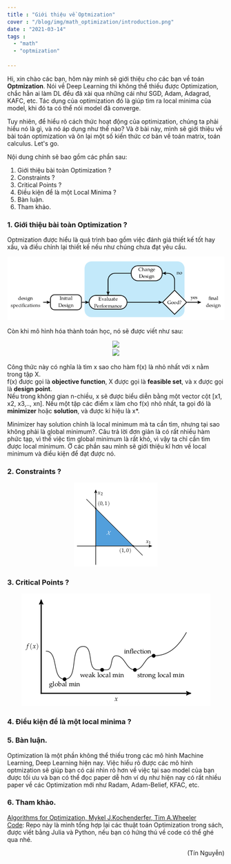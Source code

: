 ```yaml
---
title : "Giới thiệu về Optmization"
cover : "/blog/img/math_optimization/introduction.png"
date : "2021-03-14"
tags : 
  - "math"
  - "optmization"

---
```


Hi, xin chào các bạn, hôm này mình sẽ giới thiệu cho các bạn về toán <b>Optmization</b>. Nói về Deep Learning thì không thể thiếu được Optimization, chắc hẳn ai làm DL đều đã xài qua những cái như SGD, Adam, Adagrad, KAFC, etc. Tác dụng của optimization đó là giúp tìm ra local minima của model, khi đó ta có thể nói model đã converge.

Tuy nhiên, để hiểu rõ cách thức hoạt động của optimization, chúng ta phải hiểu nó là gì, và nó áp dụng như thế nào? Và ở bài này, mình sẽ giới thiệu về bài toán optimization và ôn lại một số kiến thức cơ bản về toán matrix, toán calculus. Let's go.

Nội dung chính sẽ bao gồm các phần sau: <br/>

1. Giới thiệu bài toàn Optimization ?
2. Constraints ?
3. Critical Points ?
4. Điều kiện để là một Local Minima ?
5. Bàn luận.
5. Tham khảo.



### 1. Giới thiệu bài toàn Optimization ?
Optmization được hiểu là quá trình bao gồm việc đánh giá thiết kế tốt hay xấu, và điều chỉnh lại thiết kế nếu như chúng chưa đạt yêu cầu.
<p align="center">
  <img src="https://github.com/ngthanhtin/blog/blob/master/static/img/math_optimization/introduction.png?raw=true">
</p>
Còn khi mô hình hóa thành toán học, nó sẽ được viết như sau:
<p align="center">
  <img src="https://render.githubusercontent.com/render/math?math=\minimize_{x} f(x)"><br/>
  <img src="https://render.githubusercontent.com/render/math?math=\subject to x\in X"><br/>
</p>
Công thức này có nghĩa là tìm x sao cho hàm f(x) là nhỏ nhất với x nằm trong tập X.<br/>
f(x) được gọi là <b>objective function</b>, X được gọi là <b>feasible set</b>, và x được gọi là <b>design point</b>.<br/>
Nếu trong không gian n-chiều, x sẽ được biểu diễn bằng một vector cột [x1, x2, x3,.., xn]. Nếu một tập các điểm x làm cho f(x) nhỏ nhất, ta gọi đó là <b>minimizer</b> hoặc <b>solution</b>, và được kí hiệu là x*.

Minimizer hay solution chính là local minimum mà ta cần tìm, nhưng tại sao không phải là global minimum?. Câu trả lời đơn giản là có rất nhiều hàm phức tạp, vì thế việc tìm global minimum là rất khó, vì vậy ta chỉ cần tìm được local minimum. Ở các phần sau mình sẽ giới thiệu kĩ hơn về local minimum và điều kiện để đạt được nó.

### 2. Constraints ?
<p align="center">
  <img src="https://github.com/ngthanhtin/blog/blob/master/static/img/math_optimization/constraints.png?raw=true">
</p>

### 3. Critical Points ?

<p align="center">
  <img src="https://github.com/ngthanhtin/blog/blob/master/static/img/math_optimization/critical_points.png?raw=true">
</p>

### 4. Điều kiện để là một local minima ?

### 5. Bàn luận.
Optimization là một phần không thể thiếu trong các mô hình Machine Learning, Deep Learning hiện nay. Việc hiểu rõ được các mô hình optmization sẽ giúp bạn có cái nhìn rõ hơn về việc tại sao model của bạn được tối ưu và bạn có thể đọc paper dễ hơn ví dụ như hiện nay có rất nhiều paper về các Optimization mới như Radam, Adam-Belief, KFAC, etc.

### 6. Tham khảo.
[Algorithms for Optimization, Mykel J.Kochenderfer, Tim A.Wheeler]()<br/>
[Code](https://github.com/ngthanhtin/optimization_algorithm): Repo này là mình tổng hợp lại các thuật toán Optimization trong sách, được viết bằng Julia và Python, nếu bạn có hứng thú về code có thể ghé qua nhé.<br/>

<div style="text-align: right"> (Tín Nguyễn) </div>
